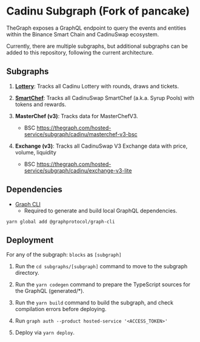 # Cadinu Subgraph (Fork of pancake)

TheGraph exposes a GraphQL endpoint to query the events and entities within the Binance Smart Chain and CadinuSwap ecosystem.

Currently, there are multiple subgraphs, but additional subgraphs can be added to this repository, following the current architecture.

## Subgraphs

1. **[Lottery](https://thegraph.com/legacy-explorer/subgraph/cadinu/lottery)**: Tracks all Cadinu Lottery with rounds, draws and tickets.

2. **[SmartChef](https://thegraph.com/legacy-explorer/subgraph/cadinu/smartchef)**: Tracks all CadinuSwap SmartChef (a.k.a. Syrup Pools) with tokens and rewards.

3. **MasterChef (v3)**: Tracks data for MasterChefV3.
    - BSC https://thegraph.com/hosted-service/subgraph/cadinu/masterchef-v3-bsc


4. **Exchange (v3)**: Tracks all CadinuSwap V3 Exchange data with price, volume, liquidity
    - BSC https://thegraph.com/hosted-service/subgraph/cadinu/exchange-v3-lite


## Dependencies
- [Graph CLI](https://github.com/graphprotocol/graph-cli)
    - Required to generate and build local GraphQL dependencies.

```shell
yarn global add @graphprotocol/graph-cli
```

## Deployment

For any of the subgraph: `blocks` as `[subgraph]`

1. Run the `cd subgraphs/[subgraph]` command to move to the subgraph directory.

2. Run the `yarn codegen` command to prepare the TypeScript sources for the GraphQL (generated/*).

3. Run the `yarn build` command to build the subgraph, and check compilation errors before deploying.

4. Run `graph auth --product hosted-service '<ACCESS_TOKEN>'`

5. Deploy via `yarn deploy`.

